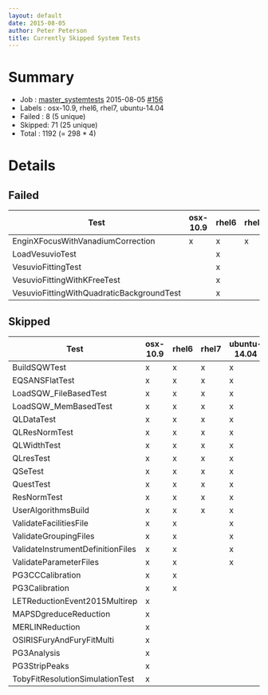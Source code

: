 ```yaml
---
layout: default
date: 2015-08-05
author: Peter Peterson
title: Currently Skipped System Tests
---
```

Summary
=======

* Job    : [master_systemtests](http://builds.mantidproject.org/job/master_systemtests/) 2015-08-05 [#156](http://builds.mantidproject.org/job/master_systemtests/156/)
* Labels : osx-10.9, rhel6, rhel7, ubuntu-14.04
* Failed : 8 (5 unique)
* Skipped: 71 (25 unique)
* Total  : 1192 (= 298 * 4)

Details
=======

Failed
------

| Test                                       | osx-10.9 | rhel6 | rhel7 | ubuntu-14.04 |
|--------------------------------------------|----------|-------|-------|--------------|
| EnginXFocusWithVanadiumCorrection          |     x    |   x   |   x   |       x      |
| LoadVesuvioTest                            |          |   x   |       |              |
| VesuvioFittingTest                         |          |   x   |       |              |
| VesuvioFittingWithKFreeTest                |          |   x   |       |              |
| VesuvioFittingWithQuadraticBackgroundTest  |          |   x   |       |              |

Skipped
-------

| Test                               | osx-10.9 | rhel6 | rhel7 | ubuntu-14.04 |
|------------------------------------|----------|-------|-------|--------------|
| BuildSQWTest                       |     x    |   x   |   x   |       x      |
| EQSANSFlatTest                     |     x    |   x   |   x   |       x      |
| LoadSQW_FileBasedTest              |     x    |   x   |   x   |       x      |
| LoadSQW_MemBasedTest               |     x    |   x   |   x   |       x      |
| QLDataTest                         |     x    |   x   |   x   |       x      |
| QLResNormTest                      |     x    |   x   |   x   |       x      |
| QLWidthTest                        |     x    |   x   |   x   |       x      |
| QLresTest                          |     x    |   x   |   x   |       x      |
| QSeTest                            |     x    |   x   |   x   |       x      |
| QuestTest                          |     x    |   x   |   x   |       x      |
| ResNormTest                        |     x    |   x   |   x   |       x      |
| UserAlgorithmsBuild                |     x    |   x   |   x   |       x      |
| ValidateFacilitiesFile             |     x    |   x   |       |       x      |
| ValidateGroupingFiles              |     x    |   x   |       |       x      |
| ValidateInstrumentDefinitionFiles  |     x    |   x   |       |       x      |
| ValidateParameterFiles             |     x    |   x   |       |       x      |
| PG3CCCalibration                   |     x    |   x   |       |              |
| PG3Calibration                     |     x    |   x   |       |              |
| LETReductionEvent2015Multirep      |     x    |       |       |              |
| MAPSDgreduceReduction              |     x    |       |       |              |
| MERLINReduction                    |     x    |       |       |              |
| OSIRISFuryAndFuryFitMulti          |     x    |       |       |              |
| PG3Analysis                        |     x    |       |       |              |
| PG3StripPeaks                      |     x    |       |       |              |
| TobyFitResolutionSimulationTest    |     x    |       |       |              |
